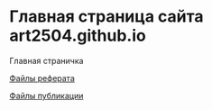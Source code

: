 # Главная страница сайта art2504.github.io

Главная страничка

[Файлы реферата](my-report/)

[Файлы публикации](my-report-www/)
